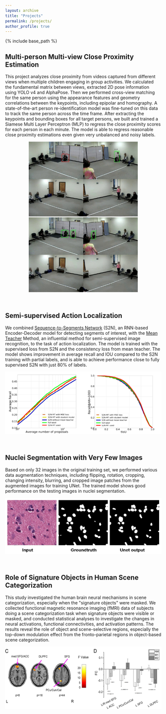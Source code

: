 ```yaml
---
layout: archive
title: "Projects"
permalink: /projects/
author_profile: true
---
```



{% include base_path %}

Multi-person Multi-view Close Proximity Estimation
---------------------------------------------------
This project analyzes close proximity from videos captured from different views when multiple children engaging in group activities. We calculated the fundamental matrix between views, extracted 2D pose information using YOLO v4 and AlphaPose. Then we performed cross-view matching for the same person using the appearance features and geometry correlations between the keypoints, including epipolar and homography. A state-of-the-art person re-identification model was fine-tuned on this data to track the same person across the time frame. After extracting the keypoints and bounding boxes for all target persons, we built and trained a Siamese Multi Layer Perceptron (MLP) to regress the close proximity scores for each person in each minute. The model is able to regress reasonable close proximity estimations even given very unbalanced and noisy labels. <br>

<p align="center">
  <img src="../images/exp_frame1.jpg" width="352" height="240" />
  <img src="../images/exp_frame2.jpg" width="352" height="240" /> 
</p>

<br>

Semi-supervised Action Localization
---------------------------------------------------
We combined [Sequence-to-Segments Network](https://ieeexplore.ieee.org/stamp/stamp.jsp?arnumber=8827968) (S2N), an RNN-based Encoder-Decoder model for detecting segments of interest, with the [Mean Teacher](https://arxiv.org/pdf/1703.01780.pdf) Method, an influential method for semi-supervised image recognition, to the task of action localization. The model is trained with the supervised loss from S2N and the consistency loss from mean teacher. The model shows improvement in average recall and IOU compared to the S2N training with partial labels, and is able to achieve performance close to fully supervised S2N with just 80% of labels. 
<br>
<p align="center">
  <img src="../images/S2N.png" width="700" height="200" />
</p>

<br>

Nuclei Segmentation with Very Few Images
---------------------------------------------------
Based on only 32 images in the original training set, we performed various data augmentation techniques, including flipping, rotation, cropping, changing intensity, blurring, and cropped image patches from the augmented images for training UNet. The trained model shows good performance on the testing images in nuclei segmentation.

<p align="center">
  <img src="../images/Nuclei.png" width="600" height="180" />
</p>

<br>

Role of Signature Objects in Human Scene Categorization
-----------------------------------------------------------
This study investigated the human brain neural mechanisms in scene categorization, especially when the "signature objects" were masked. We collected functional magnetic resonance imaging (fMRI) data of subjects doing a scene categorization task when signature objects were visible or masked, and conducted statistical analyses to investigate the changes in neural activations, functional connectivities, and activation patterns. The results reveal the role of object and scene-selective regions, especially the top-down modulation effect from the fronto-parietal regions in object-based scene categorization.

<p align="center">
  <img src="../images/Neuroscience.png" width="700" height="200" />
</p>

<!-- 
{% for post in site.projects %}
  {% include archive-single.html %}
{% endfor %} 
-->

